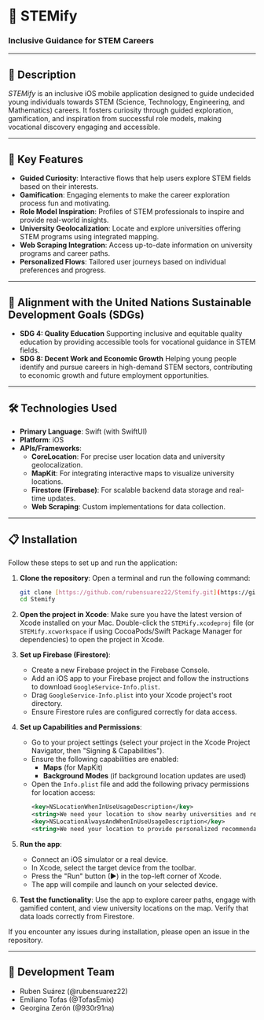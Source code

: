 # 🚀 STEMify

### **Inclusive Guidance for STEM Careers**

---

## 📖 **Description**
*STEMify* is an inclusive iOS mobile application designed to guide undecided young individuals towards STEM (Science, Technology, Engineering, and Mathematics) careers. It fosters curiosity through guided exploration, gamification, and inspiration from successful role models, making vocational discovery engaging and accessible.

---

## 🚀 **Key Features**
- **Guided Curiosity**: Interactive flows that help users explore STEM fields based on their interests.
- **Gamification**: Engaging elements to make the career exploration process fun and motivating.
- **Role Model Inspiration**: Profiles of STEM professionals to inspire and provide real-world insights.
- **University Geolocalization**: Locate and explore universities offering STEM programs using integrated mapping.
- **Web Scraping Integration**: Access up-to-date information on university programs and career paths.
- **Personalized Flows**: Tailored user journeys based on individual preferences and progress.

---

## 🎯 **Alignment with the United Nations Sustainable Development Goals (SDGs)**
- **SDG 4: Quality Education**
  Supporting inclusive and equitable quality education by providing accessible tools for vocational guidance in STEM fields.
- **SDG 8: Decent Work and Economic Growth**
  Helping young people identify and pursue careers in high-demand STEM sectors, contributing to economic growth and future employment opportunities.

---

## 🛠️ **Technologies Used**
- **Primary Language**: Swift (with SwiftUI)
- **Platform**: iOS
- **APIs/Frameworks**:
  - **CoreLocation**: For precise user location data and university geolocalization.
  - **MapKit**: For integrating interactive maps to visualize university locations.
  - **Firestore (Firebase)**: For scalable backend data storage and real-time updates.
  - **Web Scraping**: Custom implementations for data collection.

---

## 📋 Installation

Follow these steps to set up and run the application:

1.  **Clone the repository**:
    Open a terminal and run the following command:
    ```bash
    git clone [https://github.com/rubensuarez22/Stemify.git](https://github.com/rubensuarez22/Stemify.git)
    cd Stemify
    ```
2.  **Open the project in Xcode**:
    Make sure you have the latest version of Xcode installed on your Mac.
    Double-click the `STEMify.xcodeproj` file (or `STEMify.xcworkspace` if using CocoaPods/Swift Package Manager for dependencies) to open the project in Xcode.

3.  **Set up Firebase (Firestore)**:
    -   Create a new Firebase project in the Firebase Console.
    -   Add an iOS app to your Firebase project and follow the instructions to download `GoogleService-Info.plist`.
    -   Drag `GoogleService-Info.plist` into your Xcode project's root directory.
    -   Ensure Firestore rules are configured correctly for data access.

4.  **Set up Capabilities and Permissions**:
    -   Go to your project settings (select your project in the Xcode Project Navigator, then "Signing & Capabilities").
    -   Ensure the following capabilities are enabled:
        -   **Maps** (for MapKit)
        -   **Background Modes** (if background location updates are used)
    -   Open the `Info.plist` file and add the following privacy permissions for location access:
        ```xml
        <key>NSLocationWhenInUseUsageDescription</key>
        <string>We need your location to show nearby universities and relevant career opportunities.</string>
        <key>NSLocationAlwaysAndWhenInUseUsageDescription</key>
        <string>We need your location to provide personalized recommendations even in the background.</string>
        ```

5.  **Run the app**:
    -   Connect an iOS simulator or a real device.
    -   In Xcode, select the target device from the toolbar.
    -   Press the "Run" button (▶) in the top-left corner of Xcode.
    -   The app will compile and launch on your selected device.

6.  **Test the functionality**:
    Use the app to explore career paths, engage with gamified content, and view university locations on the map. Verify that data loads correctly from Firestore.

If you encounter any issues during installation, please open an issue in the repository.

---

## 🌟 Development Team
- Ruben Suárez (@rubensuarez22)
- Emiliano Tofas (@TofasEmix)
- Georgina Zerón (@930r91na)
